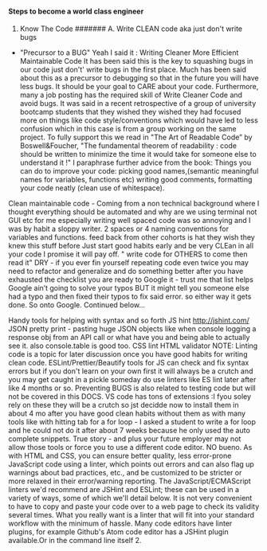 #### Steps to become a world class engineer

1. Know The Code
####### A. Write CLEAN code aka just don't write bugs
- "Precursor to a BUG" Yeah I said it : Writing Cleaner More Efficient Maintainable Code  It has been said this is the key to squashing bugs in our code just don't' write bugs in the first place. Much has been said about this as a precursor to debugging so that in the future you will have less bugs. It should be your goal to CARE about your code. Furthermore, many a job posting has the required skill of Write Cleaner Code and avoid bugs. It was said in a recent retrospective of a group of university bootcamp students that they wished they wished they had focused more on things like code style/conventions which would have led to less confusion which in this case is from a group working on the same project. To fully support this we read in "The Art of Readable Code” by Boswell&Foucher,  "The fundamental theorem of readability : code should be written to minimize the time it would take for someone else to understand it !" I paraphrase further advice from the book: Things you can do to improve your code: picking good names,(semantic meaningful names for variables, functions etc) writing good comments, formatting your code neatly (clean use of whitespace). 

Clean maintainable code - Coming from a non technical background where I thought everything should be automated and why are we using terminal not GUI etc for me especially writing well spaced code was so annoying and I was by habit a sloppy writer. 2 spaces or 4 naming conventions for variables and functions. feed back from other cohorts is hat they wish they knew this stuff before Just start good habits early and be very CLEan in all your code I promise it will pay off. " write code for OTHERS to come then read it"
DRY - if you ever fin yourself repeating code even twice you may need to refactor and generalize and do something better 
after you have exhausted the checklist you are ready to Google it - trust me that list helps Google ain’t going to solve your typos BUT it might tell you someone else had a typo and then fixed their typos to fix said error. so either way it gets done. So onto Google. Continued below... 

Handy tools for helping with syntax and so forth 
JS hint http://jshint.com/
JSON pretty print - pasting huge JSON objects like when console logging a response obj from an API call or what have you and being able to actually see it. also console.table is good too. 
CSS lint
HTML validator 
NOTE: Linting code is a topic for later discussion once you have good habits for writing clean code. ESLint/Prettier/Beautify tools for JS can check and fix syntax errors but if you don't learn on your own first it will always be a crutch and you may get caught in a pickle someday do use linters like ES lint later after like 4 months or so. Preventing BUGS is also related to testing code but will not be covered in this DOCS. 
VS code has tons of extensions :I fyou soley rely on these they will be a crutch so jst decidde now to install them in about 4 mo after you have good clean habits without them as with many tools like with hitting tab for a for loop - I asked a student to write a for loop and he could not do it after about 7 weeks because he only used the auto complete snippets. True story - and plus your future employer may not allow those tools or force you to use a different code editor. NO bueno. 
As with HTML and CSS, you can ensure better quality, less error-prone JavaScript code using a linter, which points out errors and can also flag up warnings about bad practices, etc., and be customized to be stricter or more relaxed in their error/warning reporting. The JavaScript/ECMAScript linters we'd recommend are JSHint and ESLint; these can be used in a variety of ways, some of which we'll detail below.
It is not very convenient to have to copy and paste your code over to a web page to check its validity several times. What you really want is a linter that will fit into your standard workflow with the minimum of hassle. Many code editors have linter plugins, for example Github's Atom code editor has a JSHint plugin available.Or in the command line itself
2. 
